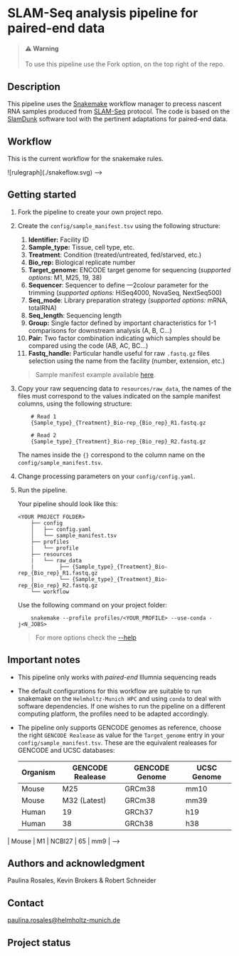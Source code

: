 # SLAM-Seq analysis pipeline for paired-end data

<blockquote class="callout warning">
  <h4>⚠️ Warning</h4>
  <p>To use this pipeline use the Fork option, on the top right of the repo.</p>
</blockquote>

## Description
This pipeline uses the [Snakemake](https://snakemake.readthedocs.io/en/stable/) workflow manager to precess nascent RNA samples produced from [SLAM-Seq](http://doi.org/10.1186/s12859-019-2849-7) protocol. The code is based on the [SlamDunk](https://t-neumann.github.io/slamdunk/) software tool with the pertinent adaptations for paired-end data.

## Workflow
This is the current workflow for the snakemake rules.

<!--> ![rulegraph](./snakeflow.svg) -->


## Getting started
1. Fork the pipeline to create your own project repo.

2. Create the `config/sample_manifest.tsv` using the following structure:

    1. **Identifier:** Facility ID 
    2. **Sample_type:** Tissue, cell type, etc.
    3. **Treatment**: Condition (treated/untreated, fed/starved, etc.)
    4. **Bio_rep:** Biological replicate number
    5. **Target_genome:** ENCODE target genome for sequencing (*supported options:* M1, M25, 19, 38)
    6. **Sequencer**: Sequencer to define —2colour parameter for the trimming (*supported options:* HiSeq4000, NovaSeq, NextSeq500)
    6. **Seq_mode**: Library preparation strategy (*supported options:* mRNA, totalRNA)
    6. **Seq_length**: Sequencing length
    7. **Group:** Single factor defined by important characteristics for 1-1 comparisons for downstream analysis (A, B, C…)
    8. **Pair:** Two factor combination indicating which samples should be compared using the code (AB, AC, BC…)
    9. **Fastq_handle:** Particular handle useful for raw `.fastq.gz` files selection using the name from the facility (number, extension, etc.)

   
     > Sample manifest example available [here](./config/sample_manifest_example.tsv).

3. Copy your raw sequencing data to `resources/raw_data`, the names of the files must correspond to the values indicated on the sample manifest columns, using the following structure:

    ```
        # Read 1
        {Sample_type}_{Treatment}_Bio-rep_{Bio_rep}_R1.fastq.gz

        # Read 2
        {Sample_type}_{Treatment}_Bio-rep_{Bio_rep}_R2.fastq.gz
    ```

    The names inside the `{}` correspond to the column name on the `config/sample_manifest.tsv`.

4. Change processing parameters on your `config/config.yaml`.

5. Run the pipeline. 

    Your pipeline should look like this:

    ```    
    <YOUR PROJECT FOLDER>
        ├── config
        │   ├── config.yaml
        │   └── sample_manifest.tsv
        ├── profiles
        |   └── profile
        ├── resources
        |   └── raw_data
        |        ├── {Sample_type}_{Treatment}_Bio-rep_{Bio_rep}_R1.fastq.gz
        |        └── {Sample_type}_{Treatment}_Bio-rep_{Bio_rep}_R2.fastq.gz
        └── workflow
    ```

    Use the following command on your project folder:

    ```
        snakemake --profile profiles/<YOUR_PROFILE> --use-conda -j<N_JOBS>
    ```

    > For more options check the [--help](https://snakemake.readthedocs.io/en/stable/executing/cli.html)

    
## Important notes

- This pipeline only works with _paired-end_ Illumnia sequencing reads <!-- and trimming depending on the specified `Sequencer` in a color-chemistry aware mode. -->


- The default configurations for this workflow are suitable to run snakemake on the `Helmholtz-Munich HPC` and using `conda` to deal with software dependencies. If one wishes to run the pipeline on a different computing platform, the profiles need to be adapted accordingly.


- The pipeline only supports GENCODE genomes as reference, choose the right `GENCODE Realease` as value for the `Target_genome` entry in your `config/sample_manifest.tsv`. These are the equivalent realeases for GENCODE and UCSC databases:


    | Organism | GENCODE Realease | GENCODE Genome | UCSC Genome |
    | ----- | ---- | ----- | ---- |
    | Mouse | M25 | GRCm38 | mm10 |
    | Mouse | M32 (Latest) | GRCm38 | mm39 |
    | Human | 19 | GRCh37 | h19 |
    | Human | 38 | GRCh38 | h38 |

<!-->    | Mouse | M1 | NCBI27 | 65 | mm9 | -->


## Authors and acknowledgment

Paulina Rosales, Kevin Brokers & Robert Schneider

## Contact
paulina.rosales@helmholtz-munich.de

## Project status

